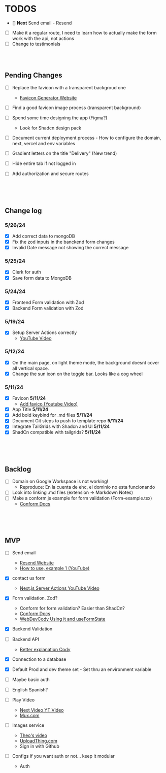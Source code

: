 # **TODOS**

<!-- TODO: -->

- [] **Next** Send email - Resend

- [ ] Make it a regular route, I need to learn how to actually make the form work with the api, not actions
- [ ] Change to testimonials

&nbsp;  
&nbsp;
&nbsp;

<!-- ------------ Pending Changes -------------->

## Pending Changes

- [ ] Replace the favicon with a transparent backgroud one
  - [Favicon Generator Website](https://favicon.io/favicon-converter/)
- [ ] Find a good favicon image process (transparent background)
- [ ] Spend some time designing the app (Figma?)
  - Look for Shadcn design pack
- [ ] Document current deployment process - How to configure the domain, next, vercel and env variables
- [ ] Gradient letters on the title "Delivery" (New trend)
- [ ] Hide entire tab if not logged in

- [ ] Add authorization and secure routes

&nbsp;  
&nbsp;  
&nbsp;

<!-- ------------ CHANGELOG -------------->

## Change log

### **5/26/24**

- [x] Add correct data to mongoDB
- [x] Fix the zod inputs in the banckend form changes
- [x] Invalid Date message not showing the correct message

### **5/25/24**

- [x] Clerk for auth
- [x] Save form data to MongoDB

### **5/24/24**

- [x] Frontend Form validation with Zod
- [x] Backend Form validation with Zod

### **5/19/24**

- [x] Setup Server Actions correctly
  - [YouTube Video](https://www.youtube.com/watch?v=RadgkoJrhu0&ab_channel=ByteGrad)

### **5/12/24**

- [x] On the main page, on light theme mode, the background doesnt cover all vertical space.
- [x] Change the sun icon on the toggle bar. Looks like a cog wheel

### **5/11/24**

- [x] Favicon **5/11/24**
  - [Add favico (Youtube Video)](https://www.youtube.com/watch?v=vkn4ZikqZqw&ab_channel=DevelopedByKPK)
- [x] App Title **5/11/24**
- [x] Add bold keybind for .md files **5/11/24**
- [x] Document Git steps to push to template repo **5/11/24**
- [x] Integrate TailGrids with Shadcn and UI **5/11/24**
- [x] ShadCn compatible with tailgrids? **5/11/24**

<!-- ----------------BACKLOG---------------------- -->

&nbsp;  
&nbsp;  
&nbsp;

## Backlog

- [ ] Domain on Google Workspace is not working!
  - Reproduce: En la cuenta de ehc, el dominio no esta funcionando
- [ ] Look into linking .md files (extension -> Markdown Notes)
- [ ] Make a conform js example for form validation (Form-example.tsx)
  - [Conform Docs](https://conform.guide/integration/nextjs)

&nbsp;  
&nbsp;  
&nbsp;

<!-- ----------------MVP---------------------- -->

## MVP

- [ ] Send email
  - [Resend Website](https://resend.com/)
  - [How to use, example 1 (YouTube)](https://www.youtube.com/watch?v=UqQxfpTQBaE&ab_channel=Resend)
- [x] contact us form
  - [Next.js Server Actions YouTube Video](https://www.youtube.com/watch?v=a2oa0qL4CB8&ab_channel=GTCoding)
- [x] Form validation. Zod?
  - Conform for form validation? Easier than ShadCn?
  - [Conform Docs](https://conform.guide/integration/nextjs)
  - [WebDevCody Using it and useFormState](https://www.youtube.com/watch?v=YyPwb8NFVA8)
- [x] Backend Validation
- [ ] Backend API
  - [Better explanation Cody](https://www.youtube.com/watch?v=BCQK4STfzn4&list=PL63l3MjGviFS2oBuMshpK5fm6EyHQAsTf&index=5&t=298s&ab_channel=WebDevCody)
- [x] Connection to a database
- [x] Default Prod and dev theme set - Set thru an environment variable
- [ ] Maybe basic auth
- [ ] English Spanish?

- [ ] Play Video

  - [Next Video YT Video](https://www.youtube.com/watch?v=8guP6F56TPk&t=29s&ab_channel=Mux)
  - [Mux.com](https://www.mux.com/)

- [ ] Images service
  - [Theo's video](https://www.youtube.com/watch?v=d5x0JCZbAJs&t=2396s&ab_channel=Theo-t3%E2%80%A4gg)
  - [UploadThing.com](https://uploadthing.com/dashboard)
  - Sign in with Github
- [ ] Configs if you want auth or not... keep it modular
  - Auth
